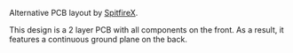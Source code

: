 Alternative PCB layout by [SpitfireX](https://github.com/spitfirex).

This design is a 2 layer PCB with all components on the front. As a result, it features a continuous ground plane on the back.